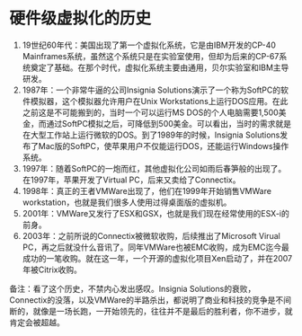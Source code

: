 # 硬件级虚拟化的历史

1. 19世纪60年代：美国出现了第一个虚拟化系统，它是由IBM开发的CP-40 Mainframes系统，虽然这个系统只是在实验室使用，但却为后来的CP-67系统奠定了基础。在那个时代，虚拟化系统主要由通用，贝尔实验室和IBM主导研发。
2. 1987年：一个非常牛逼的公司Insignia Solutions演示了一个称为SoftPC的软件模拟器，这个模拟器允许用户在Unix Workstations上运行DOS应用。在此之前这是不可能搬到的，当时一个可以运行MS DOS的个人电脑需要1,500美金，而通过SoftPC模拟之后，可降低到500美金。可以看出，当时的需求就是在大型工作站上运行微软的DOS。到了1989年的时候，Insignia Solutions发布了Mac版的SoftPC，使苹果用户不仅能运行DOS，还能运行Windows操作系统。
3. 1997年：随着SoftPC的一炮而红，其他虚拟化公司如雨后春笋般的出现了。在1997年，苹果开发了Virtual PC，后来又卖给了Connectix。
4. 1998年：真正的王者VMWare出现了，他们在1999年开始销售VMWare workstation，也就是我们很多人使用过得桌面版的虚拟机。
5. 2001年：VMWare又发行了ESX和GSX，也就是我们现在经常使用的ESX-i的前身。
6. 2003年：之前所说的Connectix被微软收购，后续推出了Microsoft Virual PC，再之后就没什么音讯了。同年VMWare也被EMC收购，成为EMC迄今最成功的一笔收购。就在这一年，一个开源的虚拟化项目Xen启动了，并在2007年被Citrix收购。

备注：看了这个历史，不禁内心发出感叹。Insignia Solutions的衰败，Connectix的没落，以及VMWare的半路杀出，都说明了商业和科技的竞争是不间断的，就像是一场长跑，一开始领先的，往往并不是最后的胜利者，你不进步，就肯定会被超越。

